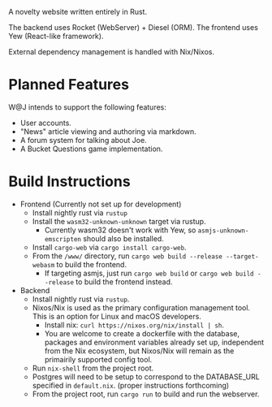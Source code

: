 A novelty website written entirely in Rust.

The backend uses Rocket (WebServer) + Diesel (ORM).
The frontend uses Yew (React-like framework).

External dependency management is handled with Nix/Nixos.

# Planned Features
W@J intends to support the following features: 
* User accounts.
* "News" article viewing and authoring via markdown.
* A forum system for talking about Joe.
* A Bucket Questions game implementation.

# Build Instructions

* Frontend (Currently not set up for development)
  * Install nightly rust via `rustup`
  * Install the `wasm32-unknown-unknown` target via rustup.
    * Currently wasm32 doesn't work with Yew, so `asmjs-unknown-emscripten` should also be installed.
  * Install `cargo-web` via `cargo install cargo-web`.
  * From the `/www/` directory, run `cargo web build --release --target-webasm` to build the frontend.
    * If targeting asmjs, just run `cargo web build` or `cargo web build --release` to build the frontend instead.
* Backend
  * Install nightly rust via `rustup`.
  * Nixos/Nix is used as the primary configuration management tool. This is an option for Linux and macOS developers.
    * Install nix: `curl https://nixos.org/nix/install | sh`.
    * You are welcome to create a dockerfile with the database, packages and environment variables already set up, independent from the Nix ecosystem, but Nixos/Nix will remain as the primairily supported config tool.
  * Run `nix-shell` from the project root.
  * Postgres will need to be setup to correspond to the DATABASE_URL specified in `default.nix`. (proper instructions forthcoming)
  * From the project root, run `cargo run` to build and run the webserver.
